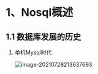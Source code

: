 # 1、Nosql概述

## 1.1 数据库发展的历史

1. 单机Mysql时代

   ![image-20210728213637693](C:\Users\李令齐\AppData\Roaming\Typora\typora-user-images\image-20210728213637693.png)